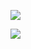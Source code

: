 ![](https://www.nta.go.jp/tmp/b7171d80-7f75-4426-b28e-12fd97eb13a9/images/f31042e9312bce92e364edfae7bd2218072ffedcddf3d3e40c73b59510f97460.jpg)

![](https://www.nta.go.jp/tmp/b7171d80-7f75-4426-b28e-12fd97eb13a9/images/1f2b5f1eaa5463ff25604416292d57ffa59e94f9273257993bf2f4335cc3da2b.jpg)